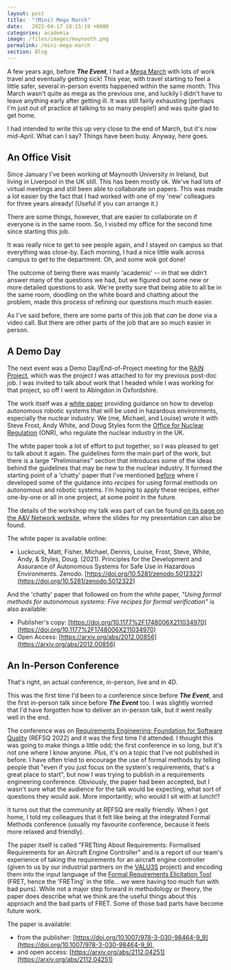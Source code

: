 ```yaml
---
layout: post
title:  "(Mini) Mega March"
date:   2022-04-17 18:15:19 +0000
categories: academia
image: /files/images/maynooth.png
permalink: /mini-mega-march
section: Blog
---
```


A few years ago, before _**The Event**_, I had a [Mega March](/mega-march) with lots of work travel and eventually getting sick! This year, with travel starting to feel a little safer, several in-person events happened within the same month. This March wasn't quite as mega as the previous one, and luckily I didn't have to leave anything early after getting ill. It was still fairly exhausting (perhaps I'm just out of practice at talking to so many people!) and was quite glad to get home.

I had intended to write this up very close to the end of March, but it's now mid-April. What can I say? Things have been busy. Anyway, here goes.

## An Office Visit

Since January I've been working *at* Maynooth University in Ireland, but living *in* Liverpool in the UK still. This has been mostly ok. We've had lots of virtual meetings and still been able to collaborate on papers. This was made a lot easier by the fact that I had worked with one of my 'new' colleagues for three years already! (Useful if you can arrange it.)

There are some things, however, that are easier to collaborate on if everyone is in the same room. So, I visited my office for the second time since starting this job.

It was really nice to get to see people again, and I stayed on campus so that everything was close-by. Each morning, I had a nice little walk across campus to get to the department. Oh, and some wok got done!

The outcome of being there was mainly 'academic' -- in that we didn't answer many of the questions we had, but we figured out some new or more detailed questions to ask. We're pretty sure that being able to all be in the same room, doodling on the white board and chatting about the problem, made this process of refining our questions much much easier.

As I've said before, there are some parts of this job that _can_ be done via a video call. But there are other parts of the job that are so much easier in person.  


## A Demo Day

The next event was a Demo Day/End-of-Project meeting for the [RAIN Project](https://rainhub.org.uk/), which was the project I was attached to for my previous post-doc job. I was invited to talk about work that I headed while I was working for that project, so off I went to Abingdon in Oxfordshire.

The work itself was a [white paper](https://www.parliament.uk/site-information/glossary/white-paper/) providing guidance on how to develop autonomous robotic systems that will be used in hazardous environments, especially the nuclear industry. We (me, Michael, and Louise) wrote it with Steve Frost, Andy White, and Doug Styles form the [Office for Nuclear Regulation](http://www.onr.org.uk/) (ONR), who regulate the nuclear industry in the UK.

The white paper took a lot of effort to put together, so I was pleased to get to talk about it again. The guidelines form the main part of the work, but there is a large "Preliminaries" section that introduces some of the ideas behind the guidelines that may be new to the nuclear industry. It formed the starting point of a 'chatty' paper that I've mentioned [before](/hubs-roundup#Defending-Formal-Methods) where I developed some of the guidance into _recipes_ for using formal methods on autonomous and robotic systems. I'm hoping to apply these recipes, either one-by-one or all in one project, at some point in the future.

The details of the workshop my talk was part of can be found [on its page on the A&V Network website](https://autonomy-and-verification.github.io/events/principles-safety-cases-workshop), where the slides for my presentation can also be found.

The white paper is available online:
* Luckcuck, Matt, Fisher, Michael, Dennis, Louise, Frost, Steve, White, Andy, & Styles, Doug. (2021). Principles for the Development and Assurance of Autonomous Systems for Safe Use in Hazardous Environments. Zenodo. [https://doi.org/10.5281/zenodo.5012322](https://doi.org/10.5281/zenodo.5012322)

And the 'chatty' paper that followed on from the white paper, _"Using formal methods for autonomous systems: Five recipes for formal verification"_ is also available:
* Publisher's copy: [https://doi.org/10.1177%2F1748006X211034970](https://doi.org/10.1177%2F1748006X211034970)
* Open Access: [https://arxiv.org/abs/2012.00856](https://arxiv.org/abs/2012.00856)




## An In-Person Conference

That's right, an actual conference, in-person, live and in 4D.

This was the first time I'd been to a conference since before _**The Event**_, and the first in-person talk since before _**The Event**_ too.
I was slightly worried that I'd have forgotten how to deliver an in-person talk, but it went really well in the end.

The conference was on [Requirements Engineering: Foundation for Software Quality](https://2022.refsq.org/) (REFSQ 2022) and it was the first time I'd attended. I thought this was going to make things a little odd; the first conference in so long, but it's not one where I know anyone. *Plus*, it's on a topic that I've not published in before. I have often tried to encourage the use of formal methods by telling people that "even if you just focus on the system's requirements, that's a great place to start", but now I was trying to publish in a requirements engineering conference. Obviously, the paper had been accepted, but I wasn't sure what the audience for the talk would be expecting, what sort of questions they would ask. More importantly; who would I sit with at lunch!?

It turns out that the community at REFSQ are really friendly. When I got home, I told my colleagues that it felt like being at the integrated Formal Methods conference (usually my favourite conference, because it feels more relaxed and friendly).

The paper itself is called "FRETting About Requirements: Formalised Requirements for an Aircraft Engine Controller" and is a report of our team's experience of taking the requirements for an aircraft engine controller (given to us by our industrial partners on the [VALU3S](https://valu3s.eu/) project) and encoding them into the input language of the [Formal Requirements Elicitation Tool](https://github.com/NASA-SW-VnV/fret) (FRET, hence the 'FRETing' in the title... we were having too much fun with bad puns). While not a major step forward in methodology or theory, the paper does describe what we think are the useful things about this approach and the bad parts of FRET. Some of those bad parts have become future work.

The paper is available:
* from the publisher: [https://doi.org/10.1007/978-3-030-98464-9_9](https://doi.org/10.1007/978-3-030-98464-9_9),
* and open access: [https://arxiv.org/abs/2112.04251](https://arxiv.org/abs/2112.04251)
